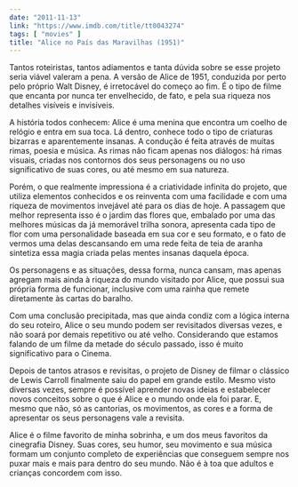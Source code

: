 ```yaml
---
date: "2011-11-13"
link: "https://www.imdb.com/title/tt0043274"
tags: [ "movies" ]
title: "Alice no País das Maravilhas (1951)"
---
```

Tantos roteiristas, tantos adiamentos e tanta dúvida sobre se esse projeto seria viável valeram a pena. A versão de Alice de 1951, conduzida por perto pelo próprio Walt Disney, é irretocável do começo ao fim. É o tipo de filme que encanta por nunca ter envelhecido, de fato, e pela sua riqueza nos detalhes visíveis e invisíveis.

A história todos conhecem: Alice é uma menina que encontra um coelho de relógio e entra em sua toca. Lá dentro, conhece todo o tipo de criaturas bizarras e aparentemente insanas. A condução é feita através de muitas rimas, poesia e música. As rimas não ficam apenas nos diálogos: há rimas visuais, criadas nos contornos dos seus personagens ou no uso significativo de suas cores, ou até mesmo em sua natureza.

Porém, o que realmente impressiona é a criatividade infinita do projeto, que utiliza elementos conhecidos e os reinventa com uma facilidade e com uma riqueza de movimentos invejável até para os dias de hoje. A passagem que melhor representa isso é o jardim das flores que, embalado por uma das melhores músicas da já memorável trilha sonora, apresenta cada tipo de flor com uma personalidade baseada em sua cor e seu formato, e o fato de vermos uma delas descansando em uma rede feita de teia de aranha sintetiza essa magia criada pelas mentes insanas daquela época.

Os personagens e as situações, dessa forma, nunca cansam, mas apenas agregam mais ainda à riqueza do mundo visitado por Alice, que possui sua própria forma de funcionar, inclusive com uma rainha que remete diretamente às cartas do baralho.

Com uma conclusão precipitada, mas que ainda condiz com a lógica interna do seu roteiro, Alice o seu mundo podem ser revisitados diversas vezes, e não soará por demais repetitivo ou até velho. Considerando que estamos falando de um filme da metade do século passado, isso é muito significativo para o Cinema.

Depois de tantos atrasos e revisitas, o projeto de Disney de filmar o clássico de Lewis Carroll finalmente saiu do papel em grande estilo. Mesmo visto diversas vezes, sempre é possível aprender novas ideias e estabelecer novos conceitos sobre o que é Alice e o mundo onde ela foi parar. E, mesmo que não, só as cantorias, os movimentos, as cores e a forma de apresentar os seus personagens vale a revisita.

Alice é o filme favorito de minha sobrinha, e um dos meus favoritos da cinegrafia Disney. Suas cores, seu humor, seu movimento e sua música formam um conjunto completo de experiências que conseguem sempre nos puxar mais e mais para dentro do seu mundo. Não é à toa que adultos e crianças concordem com isso.
